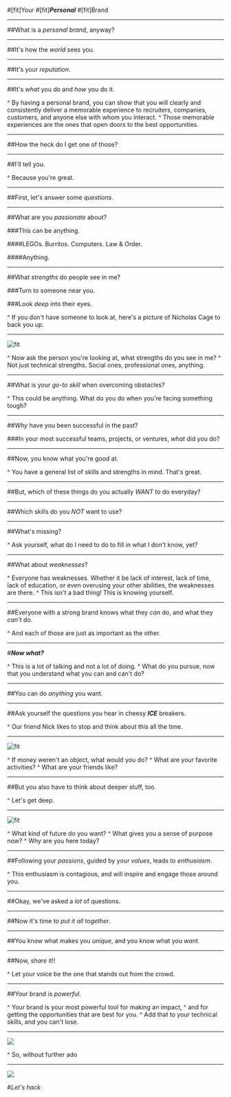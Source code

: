 #[fit]Your 
#[fit]_**Personal**_
#[fit]Brand

--- 

##What is a _personal brand_, anyway?

---

##It's how the _world_ sees you.

---

##It's your _reputation_.

---

##It's _what_ you do and _how_ you do it.

^ By having a personal brand, you can show that you will clearly and consistently deliver a memorable experience to recruiters, companies, customers, and anyone else with whom you interact.
^ Those memorable experiences are the ones that open doors to the best opportunities.

---

##How the heck do I get one of those?

---

##I'll tell you.

^ Because you're great.

---

##First, let's answer some _questions_.

---

##What are you _passionate_ about?

###This can be anything.

####LEGOs. Burritos. Computers. Law & Order.

####Anything.

---

##What _strengths_ do people see in me?

###Turn to someone near you.

###Look _deep_ into their eyes.

^ If you don't have someone to look at, here's a picture of Nicholas Cage to back you up.

---

![fit](cage1.jpg)

^ Now ask the person you're looking at, what strengths do you see in me?
^ Not just technical strengths. Social ones, professional ones, anything.

---

##What is your _go-to skill_ when overcoming obstacles?

^ This could be anything.  What do you do when you're facing something tough?

---

##_Why_ have you been successful in the past?

###In your most successful teams, projects, or ventures, _what_ did you do?

---

##Now, you know what you're good at.

^ You have a general list of skills and strengths in mind. That's great.

---

##But, which of these things do you actually _WANT_ to do everyday?

---

##Which skills do you _NOT_ want to use?

---

##What's missing?

^ Ask yourself, what do I need to do to fill in what I don't know, yet?

---

##What about _weaknesses_?

^ Everyone has weaknesses.  Whether it be lack of interest, lack of time, lack of education, or even overusing your other abilities, the weaknesses are there.
^ This isn't a bad thing! This is knowing yourself.

---

##Everyone with a strong brand knows what they _can_ do, and what they _can't_ do.

^ And each of those are just as important as the other.

---

#_**Now what?**_

^ This is a lot of talking and not a lot of doing.
^ What do you pursue, now that you understand what you can and can't do?

---

##You can do _anything_ you want.

---

##Ask yourself the questions you hear in cheesy _**ICE**_ breakers.

^ Our friend Nick likes to stop and think about this all the time.

---

![fit](cage2.jpg)

^ If money weren't an object, what would you do?
^ What are your favorite activities?
^ What are your friends like?

---

##But you also have to think about deeper stuff, too.

^ Let's get deep.

---

![fit](cage5.jpg)

^ What kind of future do you want?
^ What gives you a sense of purpose now?
^ Why are you here today?


---

##Following your _passions_, guided by your _values_, leads to _enthusiasm_.

^ This enthusiasm is contagious, and will inspire and engage those around you.

---

##Okay, we've asked a _lot_ of questions.

---

##Now it's time to _put it all together_.

---

##You know what makes you _unique_, and you know what you _want_.

---

##Now, _share_ it!!

^ Let your voice be the one that stands out from the crowd.

---

##Your brand is _powerful_.

^ Your brand is your most powerful tool for making an impact,
^ and for getting the opportunities that are best for you.
^ Add that to your technical skills, and you can't lose.

---

![](cage3.jpg)

^ So, without further ado

---

![](cage3.jpg)

#_Let's hack_
